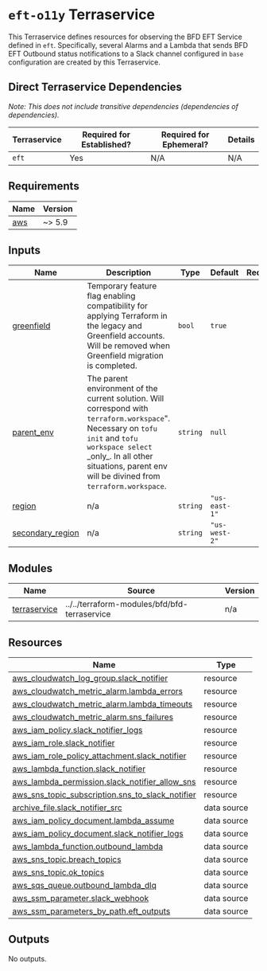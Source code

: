 # `eft-o11y` Terraservice

This Terraservice defines resources for observing the BFD EFT Service defined in `eft`. Specifically, several Alarms and a Lambda that sends BFD EFT Outbound status notifications to a Slack channel configured in `base` configuration are created by this Terraservice.

## Direct Terraservice Dependencies

_Note: This does not include transitive dependencies (dependencies of dependencies)._

| Terraservice | Required for Established? | Required for Ephemeral? | Details |
|---|---|---|---|
| `eft` | Yes | N/A | N/A |

<!-- BEGIN_TF_DOCS -->
<!--WARNING: GENERATED CONTENT with terraform-docs, e.g.
     'terraform-docs --config "$(git rev-parse --show-toplevel)/.terraform-docs.yml" .'
     Manually updating sections between TF_DOCS tags may be overwritten.
     See https://terraform-docs.io/user-guide/configuration/ for more information.
-->
## Requirements

| Name | Version |
|------|---------|
| <a name="requirement_aws"></a> [aws](#requirement\_aws) | ~> 5.9 |

<!--WARNING: GENERATED CONTENT with terraform-docs, e.g.
     'terraform-docs --config "$(git rev-parse --show-toplevel)/.terraform-docs.yml" .'
     Manually updating sections between TF_DOCS tags may be overwritten.
     See https://terraform-docs.io/user-guide/configuration/ for more information.
-->
## Inputs

| Name | Description | Type | Default | Required |
|------|-------------|------|---------|:--------:|
| <a name="input_greenfield"></a> [greenfield](#input\_greenfield) | Temporary feature flag enabling compatibility for applying Terraform in the legacy and Greenfield accounts. Will be removed when Greenfield migration is completed. | `bool` | `true` | no |
| <a name="input_parent_env"></a> [parent\_env](#input\_parent\_env) | The parent environment of the current solution. Will correspond with `terraform.workspace`".<br/>Necessary on `tofu init` and `tofu workspace select` \_only\_. In all other situations, parent env<br/>will be divined from `terraform.workspace`. | `string` | `null` | no |
| <a name="input_region"></a> [region](#input\_region) | n/a | `string` | `"us-east-1"` | no |
| <a name="input_secondary_region"></a> [secondary\_region](#input\_secondary\_region) | n/a | `string` | `"us-west-2"` | no |

<!--WARNING: GENERATED CONTENT with terraform-docs, e.g.
     'terraform-docs --config "$(git rev-parse --show-toplevel)/.terraform-docs.yml" .'
     Manually updating sections between TF_DOCS tags may be overwritten.
     See https://terraform-docs.io/user-guide/configuration/ for more information.
-->
## Modules

| Name | Source | Version |
|------|--------|---------|
| <a name="module_terraservice"></a> [terraservice](#module\_terraservice) | ../../terraform-modules/bfd/bfd-terraservice | n/a |

<!--WARNING: GENERATED CONTENT with terraform-docs, e.g.
     'terraform-docs --config "$(git rev-parse --show-toplevel)/.terraform-docs.yml" .'
     Manually updating sections between TF_DOCS tags may be overwritten.
     See https://terraform-docs.io/user-guide/configuration/ for more information.
-->
## Resources

| Name | Type |
|------|------|
| [aws_cloudwatch_log_group.slack_notifier](https://registry.terraform.io/providers/hashicorp/aws/latest/docs/resources/cloudwatch_log_group) | resource |
| [aws_cloudwatch_metric_alarm.lambda_errors](https://registry.terraform.io/providers/hashicorp/aws/latest/docs/resources/cloudwatch_metric_alarm) | resource |
| [aws_cloudwatch_metric_alarm.lambda_timeouts](https://registry.terraform.io/providers/hashicorp/aws/latest/docs/resources/cloudwatch_metric_alarm) | resource |
| [aws_cloudwatch_metric_alarm.sns_failures](https://registry.terraform.io/providers/hashicorp/aws/latest/docs/resources/cloudwatch_metric_alarm) | resource |
| [aws_iam_policy.slack_notifier_logs](https://registry.terraform.io/providers/hashicorp/aws/latest/docs/resources/iam_policy) | resource |
| [aws_iam_role.slack_notifier](https://registry.terraform.io/providers/hashicorp/aws/latest/docs/resources/iam_role) | resource |
| [aws_iam_role_policy_attachment.slack_notifier](https://registry.terraform.io/providers/hashicorp/aws/latest/docs/resources/iam_role_policy_attachment) | resource |
| [aws_lambda_function.slack_notifier](https://registry.terraform.io/providers/hashicorp/aws/latest/docs/resources/lambda_function) | resource |
| [aws_lambda_permission.slack_notifier_allow_sns](https://registry.terraform.io/providers/hashicorp/aws/latest/docs/resources/lambda_permission) | resource |
| [aws_sns_topic_subscription.sns_to_slack_notifier](https://registry.terraform.io/providers/hashicorp/aws/latest/docs/resources/sns_topic_subscription) | resource |
| [archive_file.slack_notifier_src](https://registry.terraform.io/providers/hashicorp/archive/latest/docs/data-sources/file) | data source |
| [aws_iam_policy_document.lambda_assume](https://registry.terraform.io/providers/hashicorp/aws/latest/docs/data-sources/iam_policy_document) | data source |
| [aws_iam_policy_document.slack_notifier_logs](https://registry.terraform.io/providers/hashicorp/aws/latest/docs/data-sources/iam_policy_document) | data source |
| [aws_lambda_function.outbound_lambda](https://registry.terraform.io/providers/hashicorp/aws/latest/docs/data-sources/lambda_function) | data source |
| [aws_sns_topic.breach_topics](https://registry.terraform.io/providers/hashicorp/aws/latest/docs/data-sources/sns_topic) | data source |
| [aws_sns_topic.ok_topics](https://registry.terraform.io/providers/hashicorp/aws/latest/docs/data-sources/sns_topic) | data source |
| [aws_sqs_queue.outbound_lambda_dlq](https://registry.terraform.io/providers/hashicorp/aws/latest/docs/data-sources/sqs_queue) | data source |
| [aws_ssm_parameter.slack_webhook](https://registry.terraform.io/providers/hashicorp/aws/latest/docs/data-sources/ssm_parameter) | data source |
| [aws_ssm_parameters_by_path.eft_outputs](https://registry.terraform.io/providers/hashicorp/aws/latest/docs/data-sources/ssm_parameters_by_path) | data source |

<!--WARNING: GENERATED CONTENT with terraform-docs, e.g.
     'terraform-docs --config "$(git rev-parse --show-toplevel)/.terraform-docs.yml" .'
     Manually updating sections between TF_DOCS tags may be overwritten.
     See https://terraform-docs.io/user-guide/configuration/ for more information.
-->
## Outputs

No outputs.
<!-- END_TF_DOCS -->